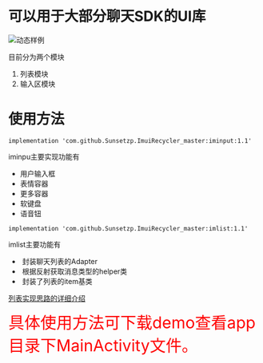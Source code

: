 # 可以用于大部分聊天SDK的UI库<br />

![动态样例](http://chuantu.biz/t6/297/1524885032x-1404758335.gif)<br />

目前分为两个模块
1. 列表模块
2. 输入区模块

# 使用方法

```
implementation 'com.github.Sunsetzp.ImuiRecycler_master:iminput:1.1'
```
iminpu主要实现功能有
*  用户输入框
*  表情容器
*  更多容器
*  软键盘
*  语音钮


```
implementation 'com.github.Sunsetzp.ImuiRecycler_master:imlist:1.1'
```
imlist主要功能有

*  封装聊天列表的Adapter
*  根据反射获取消息类型的helper类
*  封装了列表的item基类

[列表实现思路的详细介绍](https://blog.csdn.net/sinat_32089827/article/details/79653667)

<font color='red' size='6'>具体使用方法可下载demo查看app目录下MainActivity文件。</font>

